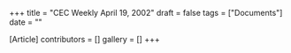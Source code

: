 +++
title = "CEC Weekly April 19, 2002"
draft = false
tags = ["Documents"]
date = ""

[Article]
contributors = []
gallery = []
+++